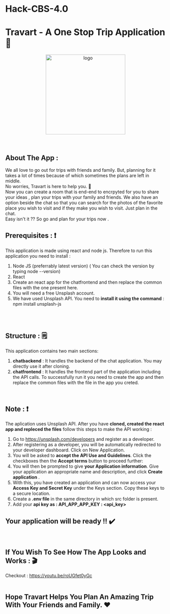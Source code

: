 # Hack-CBS-4.0

# Travart - A One Stop Trip Application 🛫
<p align="center">
  <img src="https://github.com/HVbajoria/Travart/blob/main/chatfrontend/src/home/Travart.png" width="250" alt="logo" >
 </p>
 </br>
 
## About The App :
We all love to go out for trips with friends and family. But, planning for it takes a lot of times because of which sometimes the plans are left in middle.</br>
No worries, Travart is here to help you. :star_struck: </br>
Now you can create a room that is end-end to encrpyted for you to share your ideas , plan your trips with your family and friends. We also have an option beside the chat so that you can search for the photos of the favorite place you wish to visit and if they make you wish to visit. Just plan in the chat. </br>
Easy isn't it ?? So go and plan for your trips now .
</br>

## Prerequisites : ❗
This application is made using react and node js. Therefore to run this application you need to install :
1) Node JS (preferrably latest version) ( You can check the version by typing node --version)</br>
2) React</br>
3) Create an react app for the chatfrontend and then replace the common files with the one present here.</br>
4) You will need a free Unsplash account.</br>
5) We have used Unsplash API. You need to **install it using the command** : npm install unsplash-js</br>
</br>
</br>

## Structure : 🗒️
This application contains two main sections:
1) **chatbackend** : It handles the backend of the chat application. You may directly use it after cloning.
2) **chatfrontend** : It handles the frontend part of the application including the API calls. To successfully run it you need to create the app and then replace the common files with the file in the app you creted.
</br>

## Note : ❗
The aplication uses Unsplash API.
After you have **cloned, created the react app and repleced the files** follow this steps to make the API working :

1) Go to https://unsplash.com/developers and register as a developer.</br>
2) After registering as a developer, you will be automatically redirected to your developer dashboard. Click on New Application.</br>
3) You will be asked to **accept the API Use and Guidelines**. Click the checkboxes then the **Accept terms** button to proceed further:</br>
4) You will then be prompted to give **your Application information**. Give your application an appropriate name and description, and click **Create application** .</br>
5) With this, you have created an application and can now access your **Access Key and Secret Key** under the Keys section. Copy these keys to a secure location.</br>
6) Create a **.env file** in the same directory in which src folder is present.</br>
7) Add your **api key as : API_APP_APP_KEY : <api_key>** </br>

## Your application will be ready !! ✔️
</br>

## If You Wish To See How The App Looks and Works : 🎬
Checkout : https://youtu.be/roUGfet0yGc
</br></br>

## Hope Travart Helps You Plan An Amazing Trip With Your Friends and Family. ❤️
